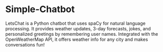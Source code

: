 # Simple-Chatbot
LetsChat is a Python chatbot that uses spaCy for natural language processing. It provides weather updates, 3-day forecasts, jokes, and personalized greetings by remembering user names. Integrated with the OpenWeatherMap API, it offers weather info for any city and makes conversations fun!
